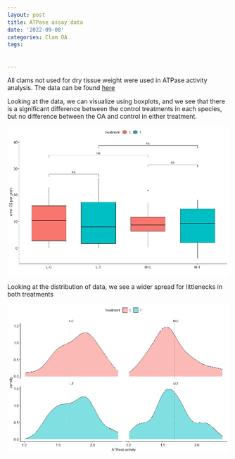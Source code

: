 ```yaml
---
layout: post
title: ATPase assay data
date: '2022-09-08'
categories: Clam OA
tags: 


---
```


All clams not used for dry tissue weight were used in ATPase activity analysis. The data can be found [here](https://github.com/larkenr/Clam-OA-project/blob/main/ATPase%20data%20sheet.csv)

Looking at the data, we can visualize using boxplots, and we see that there is a significant difference between the control treatments in each species, but no difference between the OA and control in either treatment.

![boxplot](https://raw.githubusercontent.com/larkenr/Clam-OA-project/main/Respiration%20boxplot.jpeg)

Looking at the distribution of data, we see a wider spread for littlenecks in both treatments

![density](https://github.com/larkenr/Clam-OA-project/blob/main/atpase%20density.jpeg)



